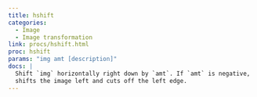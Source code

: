```yaml
---
title: hshift
categories: 
  - Image
  - Image transformation
link: procs/hshift.html
proc: hshift
params: "img amt [description]"
docs: |
  Shift `img` horizontally right down by `amt`. If `amt` is negative, 
  shifts the image left and cuts off the left edge.
---
```

